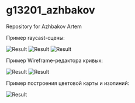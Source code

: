 # g13201_azhbakov
Repository for Azhbakov Artem

Пример raycast-сцены:

![Result](https://pp.userapi.com/c631619/v631619778/32e64/cys8f7tDfbc.jpg)
![Result](https://pp.userapi.com/c841636/v841636224/1732d/aY_-fzPomjA.jpg)
![Result](https://pp.userapi.com/c841636/v841636224/17335/AXVe4A7FcUM.jpg)

Пример Wireframe-редактора кривых:

![Result](https://pp.userapi.com/c841636/v841636224/17315/JPJUJBuPHF8.jpg)
![Result](https://pp.userapi.com/c841636/v841636224/1731d/eSINW17OQmA.jpg)

Пример построения цветовой карты и изолиний:

![Result](https://pp.userapi.com/c841636/v841636224/17325/sL-akYKHNUU.jpg)
